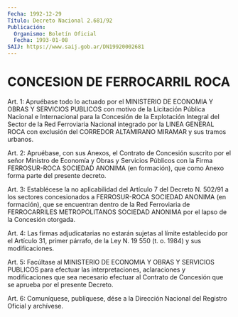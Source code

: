 ```yaml
---
Fecha: 1992-12-29
Título: Decreto Nacional 2.681/92
Publicación:
  Organismo: Boletín Oficial
  Fecha: 1993-01-08
SAIJ: https://www.saij.gob.ar/DN19920002681
---
```

# CONCESION DE FERROCARRIL ROCA

<a id="1"></a>
Art. 1: Apruébase todo lo actuado por el MINISTERIO DE ECONOMIA Y OBRAS  Y  SERVICIOS  PUBLICOS con motivo de la Licitación Pública Nacional  e Internacional  para  la  Concesión  de  la  Explotación Integral del  Sector  de  la Red Ferroviaria Nacional integrado por la  LINEA  GENERAL  ROCA  con  exclusión  del  CORREDOR  ALTAMIRANO MIRAMAR y sus tramos urbanos.

<a id="2"></a>
Art.  2:  Apruébase,  con sus Anexos, el Contrato de Concesión suscrito por el señor Ministro  de  Economía  y  Obras  y Servicios Públicos    con    la  Firma  FERROSUR-ROCA  SOCIEDAD  ANONIMA  (en formación),  que como  Anexo  forma  parte  del  presente  decreto.

<a id="3"></a>
Art.  3:  Establécese  la  no aplicabilidad del Artículo 7 del Decreto  N.  502/91 a los sectores  concesionados  a  FERROSUR-ROCA SOCIEDAD ANONIMA  (en  formación),  que  se encuentran dentro de la Red  Ferroviaria de FERROCARRILES METROPOLITANOS  SOCIEDAD  ANONIMA por el lapso de la Concesión otorgada.

<a id="4"></a>
Art. 4: Las firmas adjudicatarias no estarán sujetas al límite establecido  por  el  Artículo  31, primer párrafo, de la Ley N. 19 550 (t. o. 1984) y sus modificaciones.

<a id="5"></a>
Art. 5: Facúltase al MINISTERIO DE ECONOMIA Y OBRAS Y SERVICIOS PUBLICOS    para  efectuar  las  interpretaciones,  aclaraciones  y modificaciones  que sea necesario efectuar al Contrato de Concesión que se aprueba por el presente Decreto.

<a id="6"></a>
Art.  6: Comuníquese, publíquese, dése a la Dirección Nacional del Registro Oficial y archívese.